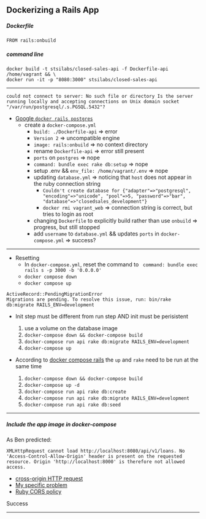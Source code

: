 ## Dockerizing a Rails App

##### Dockerfile
```docker
FROM rails:onbuild
```

##### command line
```shell
docker build -t stsilabs/closed-sales-api -f Dockerfile-api /home/vagrant && \
docker run -it -p "8080:3000" stsilabs/closed-sales-api
```

---

`could not connect to server: No such file or directory Is the server running locally and accepting connections on Unix domain socket "/var/run/postgresql/.s.PGSQL.5432"?`

+ [Google `docker rails postgres`](https://docs.docker.com/compose/rails/)
  + create a `docker-compose.yml`
    + `build: ./Dockerfile-api` => error
    + `Version 2` => uncompatible engine
    + `image: rails:onbuild` => no context directory
    + rename `Dockerfile-api` => error still present
    + `ports` on `postgres` => nope
    + `command: bundle exec rake db:setup` => nope
    + setup .env && `env_file: /home/vagrant/.env` => nope
    + updating `database.yml` => noticing that `host` does not appear in the ruby connection string
      + `Couldn't create database for {"adapter"=>"postgresql", "encoding"=>"unicode", "pool"=>5, "password"=>"bar", "database"=>"closedsales_development"}`
      + `docker rmi vagrant_web` => connection string is correct, but tries to login as root
    + changing `Dockerfile` to explicitly build rather than use `onbuild` => progress, but still stopped
    + add `username` to `database.yml` && updates `ports` in `docker-compose.yml` => success?

---

+ Resetting
  + In `docker-compose.yml`, reset the command to ` command: bundle exec rails s -p 3000 -b '0.0.0.0'`
  + `docker compose down`
  + `docker compose up`

```
ActiveRecord::PendingMigrationError
Migrations are pending. To resolve this issue, run: bin/rake db:migrate RAILS_ENV=development
```

+ Init step must be different from run step AND init must be perisistent
  1. use a volume on the database image
  1. `docker-compose down && docker-compose build`
  1. `docker-compose run api rake db:migrate RAILS_ENV=development`
  1. `docker-compose up`

+ According to [docker compose rails](https://docs.docker.com/compose/rails/) the `up` and `rake` need to be run at the same time
  1. `docker-compose down && docker-compose build`
  1. `docker-compose up -d`
  1. `docker-compose run api rake db:create`
  1. `docker-compose run api rake db:migrate RAILS_ENV=development`
  1. `docker-compose run api rake db:seed`

---

##### Include the app image in docker-compose

As Ben predicted:

```
XMLHttpRequest cannot load http://localhost:8080/api/v1/loans. No 'Access-Control-Allow-Origin' header is present on the requested resource. Origin 'http://localhost:8000' is therefore not allowed access.
```

+ [cross-origin HTTP request](https://developer.mozilla.org/en-US/docs/Web/HTTP/Access_control_CORS)
+ [My specific problem](http://stackoverflow.com/questions/11412532/ajax-cross-domain-on-same-machine-but-different-port)
+ [Ruby CORS policy](http://stackoverflow.com/questions/17858178/allow-anything-through-cors-policy)

Success

---


